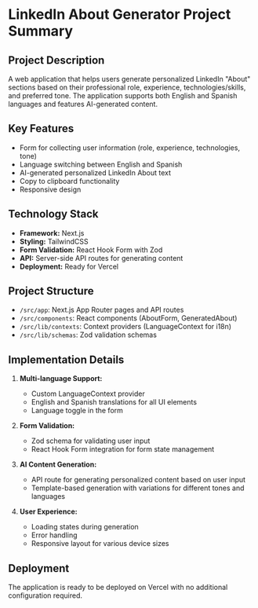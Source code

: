# LinkedIn About Generator Project Summary

## Project Description
A web application that helps users generate personalized LinkedIn "About" sections based on their professional role, experience, technologies/skills, and preferred tone. The application supports both English and Spanish languages and features AI-generated content.

## Key Features
- Form for collecting user information (role, experience, technologies, tone)
- Language switching between English and Spanish
- AI-generated personalized LinkedIn About text
- Copy to clipboard functionality
- Responsive design

## Technology Stack
- **Framework:** Next.js
- **Styling:** TailwindCSS
- **Form Validation:** React Hook Form with Zod
- **API:** Server-side API routes for generating content
- **Deployment:** Ready for Vercel

## Project Structure
- `/src/app`: Next.js App Router pages and API routes
- `/src/components`: React components (AboutForm, GeneratedAbout)
- `/src/lib/contexts`: Context providers (LanguageContext for i18n)
- `/src/lib/schemas`: Zod validation schemas

## Implementation Details
1. **Multi-language Support:**
   - Custom LanguageContext provider
   - English and Spanish translations for all UI elements
   - Language toggle in the form

2. **Form Validation:**
   - Zod schema for validating user input
   - React Hook Form integration for form state management

3. **AI Content Generation:**
   - API route for generating personalized content based on user input
   - Template-based generation with variations for different tones and languages

4. **User Experience:**
   - Loading states during generation
   - Error handling
   - Responsive layout for various device sizes

## Deployment
The application is ready to be deployed on Vercel with no additional configuration required.
